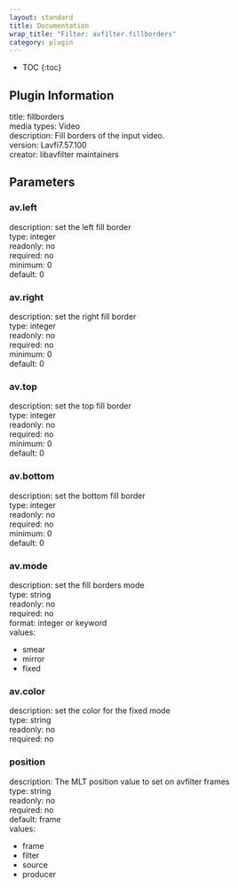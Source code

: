```yaml
---
layout: standard
title: Documentation
wrap_title: "Filter: avfilter.fillborders"
category: plugin
---
```

* TOC
{:toc}

## Plugin Information

title: fillborders  
media types:
Video  
description: Fill borders of the input video.  
version: Lavfi7.57.100  
creator: libavfilter maintainers  

## Parameters

### av.left

  
description:
set the left fill border  
type: integer  
readonly: no  
required: no  
minimum: 0  
default: 0  

### av.right

  
description:
set the right fill border  
type: integer  
readonly: no  
required: no  
minimum: 0  
default: 0  

### av.top

  
description:
set the top fill border  
type: integer  
readonly: no  
required: no  
minimum: 0  
default: 0  

### av.bottom

  
description:
set the bottom fill border  
type: integer  
readonly: no  
required: no  
minimum: 0  
default: 0  

### av.mode

  
description:
set the fill borders mode  
type: string  
readonly: no  
required: no  
format: integer or keyword  
values:  

* smear
* mirror
* fixed

### av.color

  
description:
set the color for the fixed mode  
type: string  
readonly: no  
required: no  

### position

  
description:
The MLT position value to set on avfilter frames  
type: string  
readonly: no  
required: no  
default: frame  
values:  

* frame
* filter
* source
* producer

